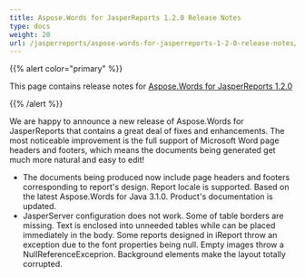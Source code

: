 ```yaml
---
title: Aspose.Words for JasperReports 1.2.0 Release Notes
type: docs
weight: 20
url: /jasperreports/aspose-words-for-jasperreports-1-2-0-release-notes/
---
```


{{% alert color="primary" %}} 

This page contains release notes for [Aspose.Words for JasperReports 1.2.0](http://www.aspose.com/downloads/words/jasperreports/new-releases/aspose.words-for-jasperreports-1.2.0/)

{{% /alert %}} 

We are happy to announce a new release of Aspose.Words for JasperReports that contains a great deal of fixes and enhancements. The most noticeable improvement is the full support of Microsoft Word page headers and footers, which means the documents being generated get much more natural and easy to edit!

- The documents being produced now include page headers and footers corresponding to report's design.
  Report locale is supported. 
  Based on the latest Aspose.Words for Java 3.1.0. 
  Product's documentation is updated. 
- JasperServer configuration does not work.
  Some of table borders are missing. 
  Text is enclosed into unneeded tables while can be placed immediately in the body. 
  Some reports designed in iReport throw an exception due to the font properties being null. 
  Empty images throw a NullReferenceExceprion. 
  Background elements make the layout totally corrupted. 
